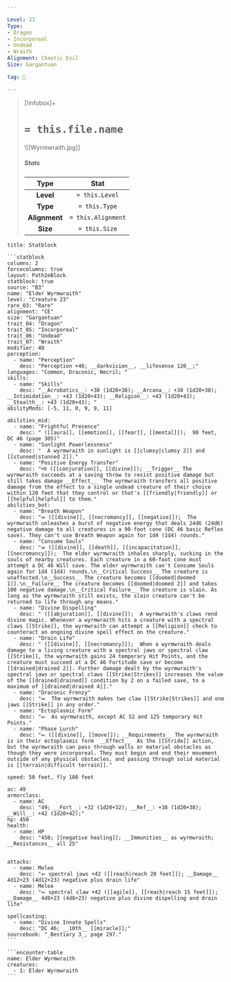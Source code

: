 ```yaml
---

Level: 23
Type:
- Dragon
- Incorporeal
- Undead
- Wraith
Alignment: Chaotic Evil
Size: Gargantuan

tag: 👹

---
```


> [!infobox]+
> #  `= this.file.name`
> ![[Wyrmwraith.jpg]]
> ##### Stats
> Type | Stat |
> :---:|:---:|
> **Level** | `= this.Level` |
> **Type** | `= this.Type` |
> **Alignment** | `= this.Alignment` |
> **Size** | `= this.Size` |



````ad-info
title: Statblock

```statblock
columns: 2
forcecolumns: true
layout: Path2eBlock
statblock: true
source: "B3"
name: "Elder Wyrmwraith"
level: "Creature 23"
rare_03: "Rare"
alignment: "CE"
size: "Gargantuan"
trait_04: "Dragon"
trait_05: "Incorporeal"
trait_06: "Undead"
trait_07: "Wraith"
modifier: 40
perception:
  - name: "Perception"
    desc: "Perception +40; __darkvision__, __lifesense 120__;"
languages: "Common, Draconic, Necril; "
skills:
  - name: "Skills"
    desc: "__Acrobatics__: +38 (1d20+38); __Arcana__: +38 (1d20+38); __Intimidation__: +43 (1d20+43); __Religion__: +43 (1d20+43); __Stealth__: +43 (1d20+43); "
abilityMods: [-5, 11, 0, 9, 9, 11]

abilities_mid:
  - name: "Frightful Presence"
    desc: " ([[aura]], [[emotion]], [[fear]], [[mental]]);  90 feet, DC 46 (page 305)"
  - name: "Sunlight Powerlessness"
    desc: "  A wyrmwraith in sunlight is [[clumsy|clumsy 2]] and [[stunned|stunned 2]]."
  - name: "Positive Energy Transfer"
    desc: "⬲ ([[conjuration]], [[divine]]); __Trigger__ The wyrmwraith succeeds at a saving throw to resist positive damage but still takes damage __Effect__  The wyrmwraith transfers all positive damage from the effect to a single undead creature of their choice within 120 feet that they control or that's [[friendly|friendly]] or [[helpful|helpful]] to them."
abilities_bot:
  - name: "Breath Weapon"
    desc: "⬺ ([[divine]], [[necromancy]], [[negative]]);  The wyrmwraith unleashes a burst of negative energy that deals 24d6 (24d6) negative damage to all creatures in a 90-foot cone (DC 46 basic Reflex save). They can't use Breath Weapon again for 1d4 (1d4) rounds."
  - name: "Consume Souls"
    desc: "⬺ ([[divine]], [[death]], [[incapacitation]], [[necromancy]]);  The elder wyrmwraith inhales sharply, sucking in the souls of nearby creatures. Each creature in a 60-foot cone must attempt a DC 46 Will save. The elder wyrmwraith can't Consume Souls again for 1d4 (1d4) rounds.\n__Critical Success__ The creature is unaffected.\n__Success__ The creature becomes [[doomed|doomed 1]].\n__Failure__ The creature becomes [[doomed|doomed 2]] and takes 100 negative damage.\n__Critical Failure__ The creature is slain. As long as the wyrmwraith still exists, the slain creature can't be returned to life through any means."
  - name: "Divine Dispelling"
    desc: " ([[abjuration]], [[divine]]);  A wyrmwraith's claws rend divine magic. Whenever a wyrmwraith hits a creature with a spectral claws [[Strike]], the wyrmwraith can attempt a [[Religion]] check to counteract an ongoing divine spell effect on the creature."
  - name: "Drain Life"
    desc: " ([[divine]], [[necromancy]]);  When a wyrmwraith deals damage to a living creature with a spectral jaws or spectral claw [[Strike]], the wyrmwraith gains 24 temporary Hit Points, and the creature must succeed at a DC 46 Fortitude save or become [[drained|drained 2]]. Further damage dealt by the wyrmwraith's spectral jaws or spectral claws [[Strike|Strikes]] increases the value of the [[drained|drained]] condition by 2 on a failed save, to a maximum of [[drained|drained 4]]."
  - name: "Draconic Frenzy"
    desc: "⬺  The wyrmwraith makes two claw [[Strike|Strikes]] and one jaws [[Strike]] in any order."
  - name: "Ectoplasmic Form"
    desc: "⬻  As wyrmwraith, except AC 52 and 125 temporary Hit Points."
  - name: "Phase Lurch"
    desc: "⬻ ([[divine]], [[move]]); __Requirements__ The wyrmwraith is in their ectoplasmic form  __Effect__  As the [[Stride]] action, but the wyrmwraith can pass through walls or material obstacles as though they were incorporeal. They must begin and end their movement outside of any physical obstacles, and passing through solid material is [[terrain|difficult terrain]]."

speed: 50 feet, fly 100 feet

ac: 49
armorclass:
  - name: AC
    desc: "49; __Fort__: +32 (1d20+32); __Ref__: +38 (1d20+38); __Will__: +42 (1d20+42);"
hp: 450
health:
  - name: HP
    desc: "450; [[negative healing]]; __Immunities__ as wyrmwraith; __Resistances__ all 25"


attacks:
  - name: Melee
    desc: "⬻ spectral jaws +42 ([[reach|reach 20 feet]]); __Damage__ 4d12+23 (4d12+23) negative plus drain life"
  - name: Melee
    desc: "⬻ spectral claw +42 ([[agile]], [[reach|reach 15 feet]]); __Damage__ 4d8+23 (4d8+23) negative plus divine dispelling and drain life"

spellcasting:
  - name: "Divine Innate Spells"
    desc: "DC 46; __10th__ [[miracle]];"
sourcebook: "_Bestiary 3_, page 297."
```

```encounter-table
name: Elder Wyrmwraith
creatures:
  - 1: Elder Wyrmwraith
```

````


